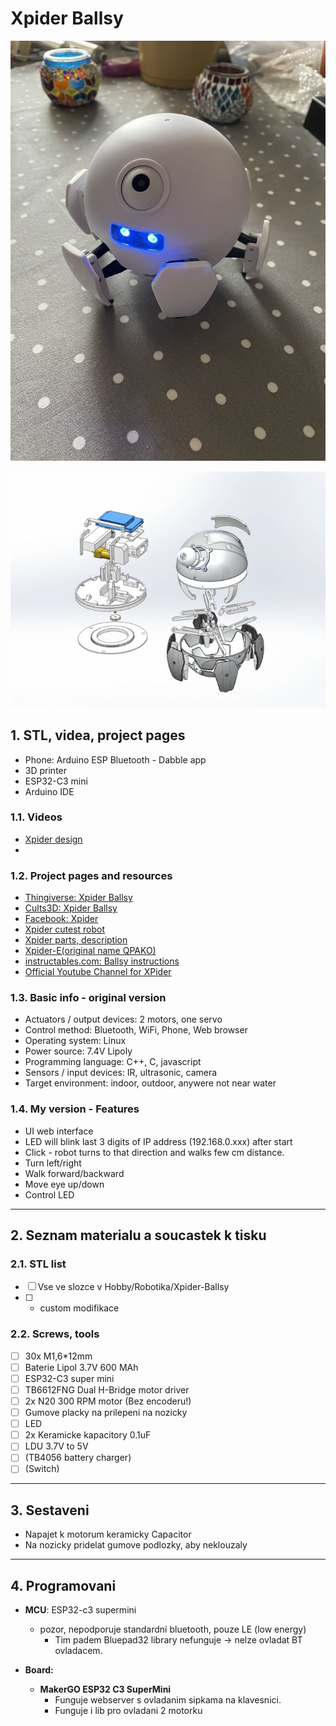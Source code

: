 # Xpider Ballsy

![](attachments/ballsy.jpg)

![](assembly.jpg)


## 1. STL, videa, project pages

- Phone: Arduino ESP Bluetooth - Dabble app
- 3D printer
- ESP32-C3 mini
- Arduino IDE

### 1.1. Videos

- [Xpider design](https://www.youtube.com/watch?v=K1jtuKZg11o)
- []()

### 1.2. Project pages and resources

- [Thingiverse: Xpider Ballsy](https://www.thingiverse.com/thing:1704879)
- [Cults3D: Xpider Ballsy](https://cults3d.com/en/3d-model/game/xpider-code-name-ballsy)
- [Facebook: Xpider](https://www.facebook.com/smallxpider/)
- [Xpider cutest robot](https://www.indiegogo.com/projects/xpider-world-s-cutest-spider-robot#/)
- [Xpider parts, description](https://hackaday.io/project/18149-xpider-worlds-cutest-spider-robot)
- [Xpider-E(original name QPAKO)](https://community.robotshop.com/forum/t/xpider-e-original-name-qpako-my-1st-walking-creature/31423)
- [instructables.com: Ballsy instructions](https://www.instructables.com/Xpider-the-Smallest-Smart-Robot-Spider-in-the-Worl/)
- [Official Youtube Channel for XPider](https://www.youtube.com/@xpiderroboeve7123)

### 1.3. Basic info - original version

* Actuators / output devices: 2 motors, one servo
* Control method: Bluetooth, WiFi, Phone, Web browser
* Operating system: Linux
* Power source: 7.4V Lipoly
* Programming language: C++, C, javascript
* Sensors / input devices: IR, ultrasonic, camera
* Target environment: indoor, outdoor, anywere not near water

### 1.4. My version - Features

- UI web interface
- LED will blink last 3 digits of IP address (192.168.0.xxx) after start
- Click - robot turns to that direction and walks few cm distance.
- Turn left/right
- Walk forward/backward
- Move eye up/down
- Control LED

---------------------------------------------------------------------------------------------

## 2. Seznam materialu a soucastek k tisku

### 2.1. STL list

- [ ] Vse ve slozce v Hobby/Robotika/Xpider-Ballsy
- [ ] + custom modifikace

### 2.2. Screws, tools

- [ ] 30x M1,6\*12mm
- [ ] Baterie Lipol 3.7V 600 MAh
- [ ] ESP32-C3 super mini
- [ ] TB6612FNG Dual H-Bridge motor driver
- [ ] 2x N20 300 RPM motor (Bez encoderu!)
- [ ] Gumove placky na prilepeni na nozicky
- [ ] LED
- [ ] 2x Keramicke kapacitory 0.1uF
- [ ] LDU 3.7V to 5V
- [ ] (TB4056 battery charger)
- [ ] (Switch)

---------------------------------------------------------------------------------------------

## 3. Sestaveni

- Napajet k motorum keramicky Capacitor
- Na nozicky pridelat gumove podlozky, aby neklouzaly

---------------------------------------------------------------------------------------------

## 4. Programovani

- **MCU**: ESP32-c3 supermini
  - pozor, nepodporuje standardni bluetooth, pouze LE (low energy)
    - Tim padem Bluepad32 library nefunguje -> nelze ovladat BT ovladacem.

- **Board:**
  - **MakerGO ESP32 C3 SuperMini**
    - Funguje webserver s ovladanim sipkama na klavesnici.
    - Funguje i lib pro ovladani 2 motorku
